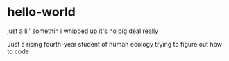 # hello-world
just a lil' somethin i whipped up it's no big deal really

Just a rising fourth-year student of human ecology trying to figure out how to code
